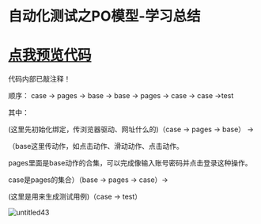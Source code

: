 # 自动化测试之PO模型-学习总结

# [点我预览代码](https://github1s.com/17396743/untitled43)

代码内部已敲注释！

顺序：
case -> pages -> base -> base -> pages -> case -> case ->test

其中：

(这里先初始化绑定，传浏览器驱动、网址什么的)（case -> pages -> base） ->

（base这里传动作，如点击动作、滑动动作、点击动作。

pages里面是base动作的合集，可以完成像输入账号密码并点击登录这种操作。

case是pages的集合）（base -> pages -> case）-> 

(这里是用来生成测试用例)（case -> test）

![untitled43](https://user-images.githubusercontent.com/70384877/143869226-698f80cd-0aff-43bf-a525-219a8ec98b0a.png)

